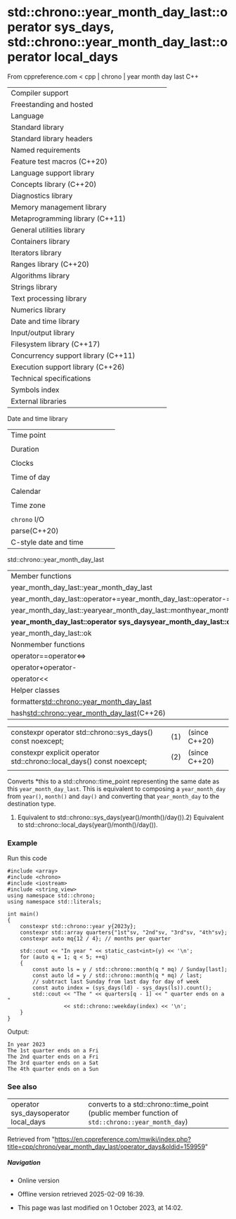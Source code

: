 # std::chrono::year_month_day_last::operator sys_days, std::chrono::year_month_day_last::operator local_days

From cppreference.com
< cpp‎ | chrono‎ | year month day last
C++

|  |  |  |  |  |
| --- | --- | --- | --- | --- |
| Compiler support | | | | |
| Freestanding and hosted | | | | |
| Language | | | | |
| Standard library | | | | |
| Standard library headers | | | | |
| Named requirements | | | | |
| Feature test macros (C++20) | | | | |
| Language support library | | | | |
| Concepts library (C++20) | | | | |
| Diagnostics library | | | | |
| Memory management library | | | | |
| Metaprogramming library (C++11) | | | | |
| General utilities library | | | | |
| Containers library | | | | |
| Iterators library | | | | |
| Ranges library (C++20) | | | | |
| Algorithms library | | | | |
| Strings library | | | | |
| Text processing library | | | | |
| Numerics library | | | | |
| Date and time library | | | | |
| Input/output library | | | | |
| Filesystem library (C++17) | | | | |
| Concurrency support library (C++11) | | | | |
| Execution support library (C++26) | | | | |
| Technical specifications | | | | |
| Symbols index | | | | |
| External libraries | | | | |

Date and time library

|  |  |  |  |  |
| --- | --- | --- | --- | --- |
| Time point | | | | |
| |  |  |  |  |  | | --- | --- | --- | --- | --- | | time_point(C++11) | | | | | | |  |  |  |  |  | | --- | --- | --- | --- | --- | | clock_time_conversion(C++20) | | | | | | |  |  |  |  |  | | --- | --- | --- | --- | --- | | clock_cast(C++20) | | | | | |
| Duration | | | | |
| |  |  |  |  |  | | --- | --- | --- | --- | --- | | duration(C++11) | | | | | |
| Clocks | | | | |
| |  |  |  |  |  | | --- | --- | --- | --- | --- | | system_clock(C++11) | | | | | | steady_clock(C++11) | | | | | | is_clock(C++20) | | | | | | |  |  |  |  |  | | --- | --- | --- | --- | --- | | utc_clock(C++20) | | | | | | tai_clock(C++20) | | | | | | high_resolution_clock(C++11) | | | | | | |  |  |  |  |  | | --- | --- | --- | --- | --- | | gps_clock(C++20) | | | | | | file_clock(C++20) | | | | | | local_t(C++20) | | | | | |
| Time of day | | | | |
| |  |  |  |  |  | | --- | --- | --- | --- | --- | | is_amis_pm(C++20)(C++20) | | | | | | |  |  |  |  |  | | --- | --- | --- | --- | --- | | make12make24(C++20)(C++20) | | | | | | |  |  |  |  |  | | --- | --- | --- | --- | --- | | hh_mm_ss(C++20) | | | | | |  | | | | | |
| Calendar | | | | |
| |  |  |  |  |  | | --- | --- | --- | --- | --- | | day(C++20) | | | | | | month(C++20) | | | | | | year(C++20) | | | | | | weekday(C++20) | | | | | | operator/(C++20) | | | | | | year_month_day(C++20) | | | | | | |  |  |  |  |  | | --- | --- | --- | --- | --- | | year_month_day_last(C++20) | | | | | | year_month_weekday(C++20) | | | | | | year_month_weekday_last(C++20) | | | | | | weekday_indexed(C++20) | | | | | | weekday_last(C++20) | | | | | | month_day(C++20) | | | | | | |  |  |  |  |  | | --- | --- | --- | --- | --- | | month_day_last(C++20) | | | | | | month_weekday(C++20) | | | | | | month_weekday_last(C++20) | | | | | | year_month(C++20) | | | | | | last_speclast(C++20)(C++20) | | | | | |
| Time zone | | | | |
| |  |  |  |  |  | | --- | --- | --- | --- | --- | | tzdb(C++20) | | | | | | tzdb_list(C++20) | | | | | | get_tzdbget_tzdb_listreload_tzdbremote_version(C++20)(C++20)(C++20)(C++20) | | | | | | sys_info(C++20) | | | | | | |  |  |  |  |  | | --- | --- | --- | --- | --- | | local_info(C++20) | | | | | | nonexistent_local_time(C++20) | | | | | | ambiguous_local_time(C++20) | | | | | | locate_zone(C++20) | | | | | | current_zone(C++20) | | | | | | time_zone(C++20) | | | | | | choose(C++20) | | | | | | |  |  |  |  |  | | --- | --- | --- | --- | --- | | zoned_traits(C++20) | | | | | | zoned_time(C++20) | | | | | | time_zone_link(C++20) | | | | | | leap_second(C++20) | | | | | | leap_second_info(C++20) | | | | | | get_leap_second_info(C++20) | | | | | |  | | | | | |
| `chrono` I/O | | | | |
| parse(C++20) | | | | |
| C-style date and time | | | | |

std::chrono::year_month_day_last

|  |  |  |  |  |
| --- | --- | --- | --- | --- |
| Member functions | | | | |
| year_month_day_last::year_month_day_last | | | | |
| year_month_day_last::operator+=year_month_day_last::operator-= | | | | |
| year_month_day_last::yearyear_month_day_last::monthyear_month_day_last::dayyear_month_day_last::month_day_last | | | | |
| ****year_month_day_last::operator sys_daysyear_month_day_last::operator local_days**** | | | | |
| year_month_day_last::ok | | | | |
| Nonmember functions | | | | |
| operator==operator<=> | | | | |
| operator+operator- | | | | |
| operator<< | | | | |
| Helper classes | | | | |
| formatter<std::chrono::year_month_day_last> | | | | |
| hash<std::chrono::year_month_day_last>(C++26) | | | | |

|  |  |  |
| --- | --- | --- |
| constexpr operator std::chrono::sys_days() const noexcept; | (1) | (since C++20) |
| constexpr explicit operator std::chrono::local_days() const noexcept; | (2) | (since C++20) |
|  |  |  |

Converts \*this to a std::chrono::time_point representing the same date as this `year_month_day_last`. This is equivalent to composing a `year_month_day` from `year()`, `month()` and `day()` and converting that `year_month_day` to the destination type.

1) Equivalent to std::chrono::sys_days(year()/month()/day()).2) Equivalent to std::chrono::local_days(year()/month()/day()).

### Example

Run this code

```
#include <array>
#include <chrono>
#include <iostream>
#include <string_view>
using namespace std::chrono;
using namespace std::literals;
 
int main()
{
    constexpr std::chrono::year y{2023y};
    constexpr std::array quarters{"1st"sv, "2nd"sv, "3rd"sv, "4th"sv};
    constexpr auto mq{12 / 4}; // months per quarter        
 
    std::cout << "In year " << static_cast<int>(y) << '\n';
    for (auto q = 1; q < 5; ++q)
    {
        const auto ls = y / std::chrono::month(q * mq) / Sunday[last];
        const auto ld = y / std::chrono::month(q * mq) / last;
        // subtract last Sunday from last day for day of week
        const auto index = (sys_days(ld) - sys_days(ls)).count();
        std::cout << "The " << quarters[q - 1] << " quarter ends on a "  
                  << std::chrono::weekday(index) << '\n';
    }
}

```

Output:

```
In year 2023
The 1st quarter ends on a Fri
The 2nd quarter ends on a Fri
The 3rd quarter ends on a Sat
The 4th quarter ends on a Sun

```

### See also

|  |  |
| --- | --- |
| operator sys_daysoperator local_days | converts to a std::chrono::time_point   (public member function of `std::chrono::year_month_day`) |

Retrieved from "<https://en.cppreference.com/mwiki/index.php?title=cpp/chrono/year_month_day_last/operator_days&oldid=159959>"

##### Navigation

- Online version
- Offline version retrieved 2025-02-09 16:39.

- This page was last modified on 1 October 2023, at 14:02.